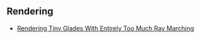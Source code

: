 ## Rendering

* [Rendering Tiny Glades With Entirely Too Much Ray Marching](https://www.youtube.com/watch?v=jusWW2pPnA0&ab_channel=GraphicsProgrammingConference)
